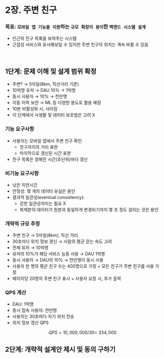 
# 2장. 주변 친구

### 목표: `모바일 앱 기능을 지원`하는 `규모 확장이 용이`한 `백엔드 시스템 설계`

- 인근의 친구 목록을 보여주는 시스템
- 근접성 서비스와 유사해보일 수 있지만 주변 친구의 위치는 계속 바뀔 수 있음

<br>

## 1단계: 문제 이해 및 설계 범위 확정

- 주변? → 5마일(8km, 직선거리 기준)
- 10억명 유저 → DAU 10% → 1억명
- 동시 사용자 → 10% → 천만명
- 이동 이력 보관 → ML 등 다양한 용도로 활용 예정
- 10분 비활성화 시, 사라짐
- 이 단계에서 사생활 및 데이터 보호법은 고려 X

### 기능 요구사항

- 사용자는 모바일 앱에서 주변 친구 확인
    - 친구까지의 거리 표현
    - 마지막으로 갱신된 시간 표현
- 친구 목록은 정해진 시간(초단위)마다 갱신

### 비기능 요구사항

- 낮은 지연시간
- 안정성: 몇 개의 데이터 유실은 용인
- 결과적 일관성(eventual consistency):
    - 강한 일관성까지는 필요 X
    - 복제본의 데이터가 원본과 동일하게 변경되기까지 몇 초 정도 걸리는 것은 용인

### 개략적 규모 추정

- 주변 친구 → 5마일(8km), 직선 거리
- 30초마다 위치 정보 갱신 → 사람의 평균 걷는 속도 고려
- 전체 유저 → 10억명
- 유저의 10%가 해당 서비스 능동 사용 → DAU 1억명
- 동시 사용자 → DAU의 10% → 천만명이 동시 사용
- 사용자 한 명의 평균 친구 수는 400명으로 가정 + 모든 친구가 주변 친구를 사용 가정
- 페이지당 20명의 주변 친구 표시 + 사용자 요청 시, 추가 출력

### QPS 계산

- DAU: 1억명
- 동시 접속 사용자: 천만명
- 사용자는 30초마다 자기 위치 전송
- 위치 정보 갱신 QPS

$$
QPS = 10,000,000 / 30 =~ 334,000
$$

## 2단계: 개략적 설계안 제시 및 동의 구하기